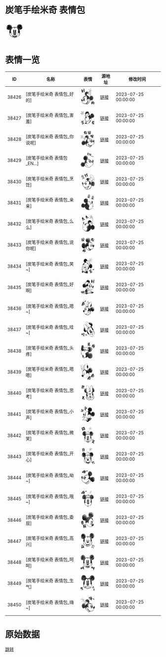# 炭笔手绘米奇 表情包

<img src="./cover.png" height="60" alt="cover" />

# 表情一览

|ID|名称|表情|源地址|修改时间|
|----|----|----|----|----|
|38426|[炭笔手绘米奇 表情包_好的]|<img src="./pic/038426_%5B炭笔手绘米奇 表情包_好的%5D.png" height="60" alt="好的"/>|[链接](https://i0.hdslb.com/bfs/garb/fce3f7ac4ad3b1816dffeac18327d94f88f49962.png)|2023-07-25 00:00:00|
|38427|[炭笔手绘米奇 表情包_害羞]|<img src="./pic/038427_%5B炭笔手绘米奇 表情包_害羞%5D.png" height="60" alt="害羞"/>|[链接](https://i0.hdslb.com/bfs/garb/0ca4fdf1598854164504de872e341bd869a2965a.png)|2023-07-25 00:00:00|
|38428|[炭笔手绘米奇 表情包_你说呢]|<img src="./pic/038428_%5B炭笔手绘米奇 表情包_你说呢%5D.png" height="60" alt="你说呢"/>|[链接](https://i0.hdslb.com/bfs/garb/d6a3fde0b7daf03059af02de303e567ca1803f86.png)|2023-07-25 00:00:00|
|38429|[炭笔手绘米奇 表情包_EN...]|<img src="./pic/038429_%5B炭笔手绘米奇 表情包_EN...%5D.png" height="60" alt="EN..."/>|[链接](https://i0.hdslb.com/bfs/garb/27b583e2779ed5864782d271e277c278b901076b.png)|2023-07-25 00:00:00|
|38430|[炭笔手绘米奇 表情包_烹饪]|<img src="./pic/038430_%5B炭笔手绘米奇 表情包_烹饪%5D.png" height="60" alt="烹饪"/>|[链接](https://i0.hdslb.com/bfs/garb/d6152b8ba116e3d8c867e302622587d57f21c75a.png)|2023-07-25 00:00:00|
|38431|[炭笔手绘米奇 表情包_亲亲]|<img src="./pic/038431_%5B炭笔手绘米奇 表情包_亲亲%5D.png" height="60" alt="亲亲"/>|[链接](https://i0.hdslb.com/bfs/garb/9334e1f737874d5fef36c236465ffc27448c1688.png)|2023-07-25 00:00:00|
|38432|[炭笔手绘米奇 表情包_么么]|<img src="./pic/038432_%5B炭笔手绘米奇 表情包_么么%5D.png" height="60" alt="么么"/>|[链接](https://i0.hdslb.com/bfs/garb/6d240eb9908ada61c5179277394af450f7797953.png)|2023-07-25 00:00:00|
|38433|[炭笔手绘米奇 表情包_说你呢]|<img src="./pic/038433_%5B炭笔手绘米奇 表情包_说你呢%5D.png" height="60" alt="说你呢"/>|[链接](https://i0.hdslb.com/bfs/garb/85fb175f8fc32dc6f92fbce584ef3297bb665730.png)|2023-07-25 00:00:00|
|38434|[炭笔手绘米奇 表情包_笑~]|<img src="./pic/038434_%5B炭笔手绘米奇 表情包_笑~%5D.png" height="60" alt="笑~"/>|[链接](https://i0.hdslb.com/bfs/garb/4e0a717d1ec44db631fffaccfa6fb8ca74f3526f.png)|2023-07-25 00:00:00|
|38435|[炭笔手绘米奇 表情包_好啊]|<img src="./pic/038435_%5B炭笔手绘米奇 表情包_好啊%5D.png" height="60" alt="好啊"/>|[链接](https://i0.hdslb.com/bfs/garb/bb5fc578bed3faf276403b4cd4531d23e076f1d6.png)|2023-07-25 00:00:00|
|38436|[炭笔手绘米奇 表情包_嗯~]|<img src="./pic/038436_%5B炭笔手绘米奇 表情包_嗯~%5D.png" height="60" alt="嗯~"/>|[链接](https://i0.hdslb.com/bfs/garb/c754557a8448c79eb46c9436e7809e5054bcdc79.png)|2023-07-25 00:00:00|
|38437|[炭笔手绘米奇 表情包_哇~]|<img src="./pic/038437_%5B炭笔手绘米奇 表情包_哇~%5D.png" height="60" alt="哇~"/>|[链接](https://i0.hdslb.com/bfs/garb/3da296f22f04762266a6904eba0de49ec86e4ec8.png)|2023-07-25 00:00:00|
|38438|[炭笔手绘米奇 表情包_头疼]|<img src="./pic/038438_%5B炭笔手绘米奇 表情包_头疼%5D.png" height="60" alt="头疼"/>|[链接](https://i0.hdslb.com/bfs/garb/390d4b95cc296cb1fe250d22bb04a7e0d3ba40dd.png)|2023-07-25 00:00:00|
|38439|[炭笔手绘米奇 表情包_嗯嗯]|<img src="./pic/038439_%5B炭笔手绘米奇 表情包_嗯嗯%5D.png" height="60" alt="嗯嗯"/>|[链接](https://i0.hdslb.com/bfs/garb/229154d88104fa246087c469b8e6ac312f9be2a5.png)|2023-07-25 00:00:00|
|38440|[炭笔手绘米奇 表情包_思考]|<img src="./pic/038440_%5B炭笔手绘米奇 表情包_思考%5D.png" height="60" alt="思考"/>|[链接](https://i0.hdslb.com/bfs/garb/15736242e43a581f4b172e3e0f95e3ed620cae77.png)|2023-07-25 00:00:00|
|38441|[炭笔手绘米奇 表情包_小声]|<img src="./pic/038441_%5B炭笔手绘米奇 表情包_小声%5D.png" height="60" alt="小声"/>|[链接](https://i0.hdslb.com/bfs/garb/865c88c2422fcba997d6460faa3e13d9a9e8f31b.png)|2023-07-25 00:00:00|
|38442|[炭笔手绘米奇 表情包_微笑]|<img src="./pic/038442_%5B炭笔手绘米奇 表情包_微笑%5D.png" height="60" alt="微笑"/>|[链接](https://i0.hdslb.com/bfs/garb/4b4c474c063b8d3a59cdb956b521277bb1d8261a.png)|2023-07-25 00:00:00|
|38443|[炭笔手绘米奇 表情包_开心]|<img src="./pic/038443_%5B炭笔手绘米奇 表情包_开心%5D.png" height="60" alt="开心"/>|[链接](https://i0.hdslb.com/bfs/garb/e08d30cc4412bb43d25d8114b670b73895c6e41f.png)|2023-07-25 00:00:00|
|38444|[炭笔手绘米奇 表情包_呦~]|<img src="./pic/038444_%5B炭笔手绘米奇 表情包_呦~%5D.png" height="60" alt="呦~"/>|[链接](https://i0.hdslb.com/bfs/garb/da826f5388111c4f9cadbe4db0778142473c291d.png)|2023-07-25 00:00:00|
|38445|[炭笔手绘米奇 表情包_哦~]|<img src="./pic/038445_%5B炭笔手绘米奇 表情包_哦~%5D.png" height="60" alt="哦~"/>|[链接](https://i0.hdslb.com/bfs/garb/3579f9938cdd0006846ec97e4888ed8e46fb242c.png)|2023-07-25 00:00:00|
|38446|[炭笔手绘米奇 表情包_委屈]|<img src="./pic/038446_%5B炭笔手绘米奇 表情包_委屈%5D.png" height="60" alt="委屈"/>|[链接](https://i0.hdslb.com/bfs/garb/8b204f152f58ac5e5221300ff8789b92b0c7320a.png)|2023-07-25 00:00:00|
|38447|[炭笔手绘米奇 表情包_高兴]|<img src="./pic/038447_%5B炭笔手绘米奇 表情包_高兴%5D.png" height="60" alt="高兴"/>|[链接](https://i0.hdslb.com/bfs/garb/3244bca81690d4bc1f36cd802b6d35f5688f18a0.png)|2023-07-25 00:00:00|
|38448|[炭笔手绘米奇 表情包_呵呵]|<img src="./pic/038448_%5B炭笔手绘米奇 表情包_呵呵%5D.png" height="60" alt="呵呵"/>|[链接](https://i0.hdslb.com/bfs/garb/86674ad4e0df204d34b4ef2ddf68a82cbfe99e4f.png)|2023-07-25 00:00:00|
|38449|[炭笔手绘米奇 表情包_生气]|<img src="./pic/038449_%5B炭笔手绘米奇 表情包_生气%5D.png" height="60" alt="生气"/>|[链接](https://i0.hdslb.com/bfs/garb/9ec35ebe531ffdb2dfc8dd7a85e670ea9e03b717.png)|2023-07-25 00:00:00|
|38450|[炭笔手绘米奇 表情包_嗨~]|<img src="./pic/038450_%5B炭笔手绘米奇 表情包_嗨~%5D.png" height="60" alt="嗨~"/>|[链接](https://i0.hdslb.com/bfs/garb/5392fea5f0303b3c95b9218715b6c5d8af327acf.png)|2023-07-25 00:00:00|

# 原始数据

[跳转](./raw.json)

